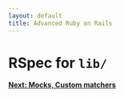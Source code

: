 ```yaml
---
layout: default
title: Advanced Ruby on Rails
---
```


# RSpec for `lib/`


**[Next: Mocks, Custom matchers](/rspec/mocks.html)**
